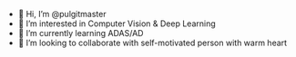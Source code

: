 - 👋 Hi, I’m @pulgitmaster
- 👀 I’m interested in Computer Vision & Deep Learning
- 🌱 I’m currently learning ADAS/AD
- 💞️ I’m looking to collaborate with self-motivated person with warm heart


<!---
pulgitmaster/pulgitmaster is a ✨ special ✨ repository because its `README.md` (this file) appears on your GitHub profile.
You can click the Preview link to take a look at your changes.
--->
